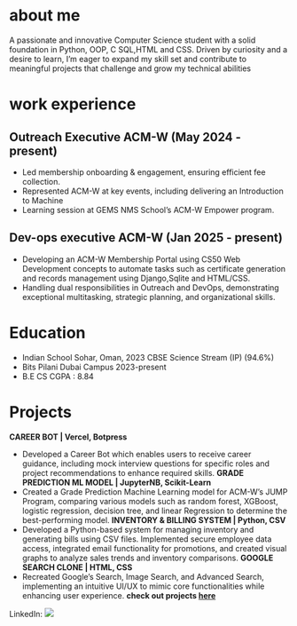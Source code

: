 # about me 
A passionate and innovative Computer Science student with a solid foundation in Python, OOP, C SQL,HTML and
CSS. Driven by curiosity and a desire to learn, I’m eager to expand my skill set and contribute to meaningful projects
that challenge and grow my technical abilities
# work experience 
## Outreach Executive ACM-W (May 2024 - present)
  - Led membership onboarding & engagement, ensuring efficient fee collection.
  - Represented ACM-W at key events, including delivering an Introduction to Machine
  - Learning session at GEMS NMS School’s ACM-W Empower program.
## Dev-ops executive ACM-W (Jan 2025 - present)
  - Developing an ACM-W Membership Portal using CS50 Web Development concepts to
automate tasks such as certificate generation and records management using
Django,Sqlite and HTML/CSS.
  - Handling dual responsibilities in Outreach and DevOps, demonstrating exceptional
multitasking, strategic planning, and organizational skills.
# Education
  - Indian School Sohar, Oman, 2023 CBSE Science Stream (IP) (94.6%)
  - Bits Pilani Dubai Campus 2023-present
  - B.E CS CGPA : 8.84
# Projects
**CAREER BOT | Vercel, Botpress**
  - Developed a Career Bot which enables users to receive career guidance, including mock
interview questions for specific roles and project recommendations to enhance required skills.
**GRADE PREDICTION ML MODEL | JupyterNB, Scikit-Learn**
  - Created a Grade Prediction Machine Learning model for ACM-W’s JUMP Program,
comparing various models such as random forest, XGBoost, logistic regression, decision tree,
and linear Regression to determine the best-performing model.
**INVENTORY & BILLING SYSTEM | Python, CSV**
  - Developed a Python-based system for managing inventory and generating bills using CSV
files. Implemented secure employee data access, integrated email functionality for promotions,
and created visual graphs to analyze sales trends and inventory comparisons.
**GOOGLE SEARCH CLONE | HTML, CSS**
  - Recreated Google’s Search, Image Search, and Advanced Search, implementing an intuitive
UI/UX to mimic core functionalities while enhancing user experience.
**check out projects [here](https://github.com/sharostack)**

LinkedIn: 
<a href="https://linkedin.com"><img src="https://img.shields.io/badge/-LinkedIn-0072b1?&style=for-the-badge&logo=linkedin&logoColor=white" /></a>
